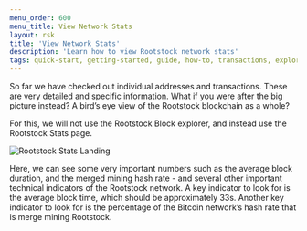 ```yaml
---
menu_order: 600
menu_title: View Network Stats
layout: rsk
title: 'View Network Stats'
description: 'Learn how to view Rootstock network stats'
tags: quick-start, getting-started, guide, how-to, transactions, explorer, bitcoin, rsk, peer-to-peer, merged-mining, blockchain, powpeg
---
```

So far we have checked out individual addresses and transactions. These are very detailed and specific information. What if you were after the big picture instead? A bird’s eye view of the Rootstock blockchain as a whole?

For this, we will not use the Rootstock Block explorer, and instead use the Rootstock Stats page.

![Rootstock Stats Landing](/assets/img/guides/quickstart/transactions/rsk_stats_landing.png)

Here, we can see some very important numbers such as the average block duration, and the merged mining hash rate - and several other important technical indicators of the Rootstock network.
A key indicator to look for is the average block time, which should be approximately 33s. Another key indicator to look for is the percentage of the Bitcoin network’s hash rate that is merge mining Rootstock.
